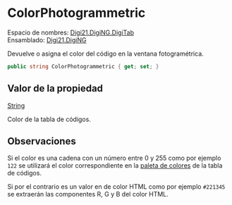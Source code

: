 # ColorPhotogrammetric

Espacio de nombres: [Digi21.DigiNG.DigiTab](/digi3d-net/programacion/.net/referencia/digi21.diging/digi21.diging.digitab/)  
Ensamblado: [Digi21.DigiNG](/digi3d-net/programacion/.net/referencia/digi21.diging.plugin/digi21.diging/)

Devuelve o asigna el color del código en la ventana fotogramétrica.

```csharp
public string ColorPhotogrammetric { get; set; }
```

## Valor de la propiedad

[String](https://docs.microsoft.com/en-us/dotnet/api/system.string?view=net-5.0)

Color de la tabla de códigos.

## Observaciones

Si el color es una cadena con un número entre 0 y 255 como por ejemplo `122` se utilizará el color correspondiente en la [paleta de colores](../../../../../../../../referencia/editor-de-tablas-de-codigos/pestanas/colores.md#paleta-de-colores) de la tabla de códigos.

Si por el contrario es un valor en de color HTML como por ejemplo `#221345` se extraerán las componentes R, G y B del color HTML.





